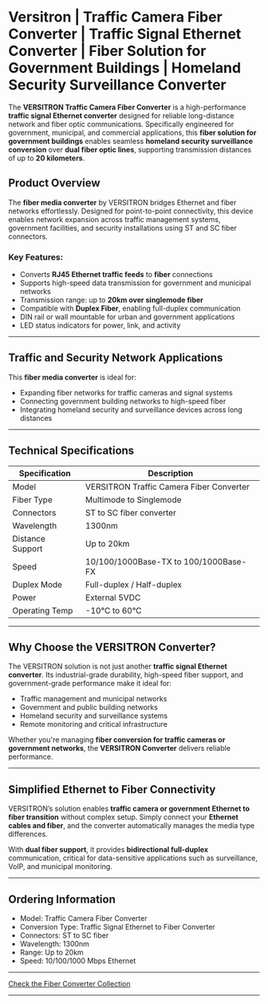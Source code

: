 # Versitron | Traffic Camera Fiber Converter | Traffic Signal Ethernet Converter | Fiber Solution for Government Buildings | Homeland Security Surveillance Converter

The **VERSITRON Traffic Camera Fiber Converter** is a high-performance **traffic signal Ethernet converter** designed for reliable long-distance network and fiber optic communications. Specifically engineered for government, municipal, and commercial applications, this **fiber solution for government buildings** enables seamless **homeland security surveillance conversion** over **dual fiber optic lines**, supporting transmission distances of up to **20 kilometers**.

## Product Overview

The **fiber media converter** by VERSITRON bridges Ethernet and fiber networks effortlessly. Designed for point-to-point connectivity, this device enables network expansion across traffic management systems, government facilities, and security installations using ST and SC fiber connectors.

### Key Features:

- Converts **RJ45 Ethernet traffic feeds** to **fiber** connections  
- Supports high-speed data transmission for government and municipal networks  
- Transmission range: up to **20km over singlemode fiber**  
- Compatible with **Duplex Fiber**, enabling full-duplex communication  
- DIN rail or wall mountable for urban and government applications  
- LED status indicators for power, link, and activity  

---

## Traffic and Security Network Applications

This **fiber media converter** is ideal for:

- Expanding fiber networks for traffic cameras and signal systems  
- Connecting government building networks to high-speed fiber  
- Integrating homeland security and surveillance devices across long distances  

---

## Technical Specifications

| Specification | Description |
|---------------|-------------|
| Model | VERSITRON Traffic Camera Fiber Converter |
| Fiber Type | Multimode to Singlemode |
| Connectors | ST to SC fiber converter |
| Wavelength | 1300nm |
| Distance Support | Up to 20km |
| Speed | 10/100/1000Base-TX to 100/1000Base-FX |
| Duplex Mode | Full-duplex / Half-duplex |
| Power | External 5VDC |
| Operating Temp | -10°C to 60°C |

---

## Why Choose the VERSITRON Converter?

The VERSITRON solution is not just another **traffic signal Ethernet converter**. Its industrial-grade durability, high-speed fiber support, and government-grade performance make it ideal for:

- Traffic management and municipal networks  
- Government and public building networks  
- Homeland security and surveillance systems  
- Remote monitoring and critical infrastructure  

Whether you're managing **fiber conversion for traffic cameras or government networks**, the **VERSITRON Converter** delivers reliable performance.

---

## Simplified Ethernet to Fiber Connectivity

VERSITRON’s solution enables **traffic camera or government Ethernet to fiber transition** without complex setup. Simply connect your **Ethernet cables and fiber**, and the converter automatically manages the media type differences.

With **dual fiber support**, it provides **bidirectional full-duplex** communication, critical for data-sensitive applications such as surveillance, VoIP, and municipal monitoring.

---

## Ordering Information

- Model: Traffic Camera Fiber Converter  
- Conversion Type: Traffic Signal Ethernet to Fiber Converter  
- Connectors: ST to SC fiber  
- Wavelength: 1300nm  
- Range: Up to 20km  
- Speed: 10/100/1000 Mbps Ethernet  

---

[Check the Fiber Converter Collection](https://www.versitron.com/collections/fiber-optic-media-converters)

---
